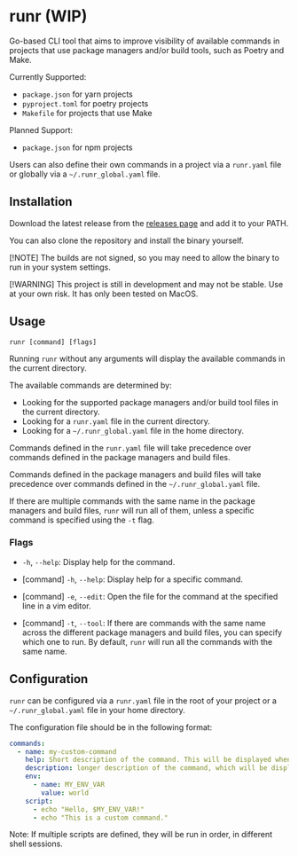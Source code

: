 # runr (WIP)

Go-based CLI tool that aims to improve visibility of available commands in projects that use package managers and/or build tools, such as Poetry and Make.

Currently Supported:
- `package.json` for yarn projects
- `pyproject.toml` for poetry projects
- `Makefile` for projects that use Make

Planned Support:
- `package.json` for npm projects

Users can also define their own commands in a project via a `runr.yaml` file or globally via a `~/.runr_global.yaml` file.


## Installation
Download the latest release from the [releases page](
    https://github.com/jacobtavener/runr/releases/
) and add it to your PATH.

You can also clone the repository and install the binary yourself.


[!NOTE]
The builds are not signed, so you may need to allow the binary to run in your system settings.

[!WARNING]
This project is still in development and may not be stable. Use at your own risk.
It has only been tested on MacOS.


## Usage
```
runr [command] [flags]
```

Running `runr` without any arguments will display the available commands in the current directory.

The available commands are determined by:
- Looking for the supported package managers and/or build tool files in the current directory.
- Looking for a `runr.yaml` file in the current directory.
- Looking for a `~/.runr_global.yaml` file in the home directory.

Commands defined in the `runr.yaml` file will take precedence over commands defined in the package managers and build files.

Commands defined in the package managers and build files will take precedence over commands defined in the `~/.runr_global.yaml` file.

If there are multiple commands with the same name in the package managers and build files, `runr` will run all of them, unless a specific command is specified using the `-t` flag.


### Flags
- `-h`, `--help`: Display help for the command.

- [command] `-h`, `--help`: Display help for a specific command.

- [command] `-e`, `--edit`: Open the file for the command at the specified line in a vim editor.

- [command] `-t`, `--tool`: If there are commands with the same name across the different package managers and build files, you can specify which one to run. By default, `runr` will run all the commands with the same name.

## Configuration
`runr` can be configured via a `runr.yaml` file in the root of your project or a `~/.runr_global.yaml` file in your home directory.

The configuration file should be in the following format:

```yaml
commands:
  - name: my-custom-command
    help: Short description of the command. This will be displayed when running `runr`.
    description: longer description of the command, which will be displayed when running `runr my-custom-command --help`. 
    env:
      - name: MY_ENV_VAR
        value: world
    script: 
      - echo "Hello, $MY_ENV_VAR!"
      - echo "This is a custom command." 
```
 Note: If multiple scripts are defined, they will be run in order, in different shell sessions. 